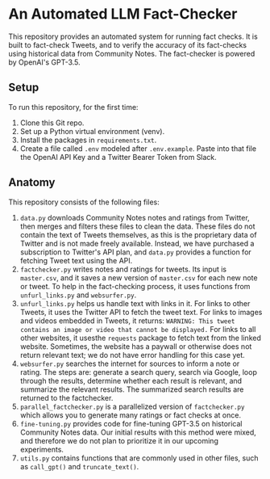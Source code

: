 # An Automated LLM Fact-Checker 
This repository provides an automated system for running fact checks. It is built to fact-check Tweets, and to verify the accuracy of its fact-checks using historical data from Community Notes. The fact-checker is powered by OpenAI's GPT-3.5. 

## Setup
To run this repository, for the first time:
1. Clone this Git repo.
2. Set up a Python virtual environment (venv). 
3. Install the packages in `requirements.txt`. 
4. Create a file called `.env` modeled after `.env.example`. Paste into that file the OpenAI API Key and a Twitter Bearer Token from Slack.

## Anatomy
This repository consists of the following files:
1. `data.py` downloads Community Notes notes and ratings from Twitter, then merges and filters these files to clean the data. These files do not contain the text of Tweets themselves, as this is the proprietary data of Twitter and is not made freely available. Instead, we have purchased a subscription to Twitter's API plan, and `data.py` provides a function for fetching Tweet text using the API. 
2. `factchecker.py` writes notes and ratings for tweets. Its input is `master.csv`, and it saves a new version of `master.csv` for each new note or tweet. To help in the fact-checking process, it uses functions from `unfurl_links.py` and `websurfer.py`.
3. `unfurl_links.py` helps us handle text with links in it. For links to other Tweets, it uses the Twitter API to fetch the tweet text. For links to images and videos embedded in Tweets, it returns: `WARNING: This tweet contains an image or video that cannot be displayed.` For links to all other websites, it usesthe `requests` package to fetch text from the linked website. Sometimes, the website has a paywall or otherwise does not return relevant text; we do not have error handling for this case yet. 
4. `websurfer.py` searches the internet for sources to inform a note or rating. The steps are: generate a search query, search via Google, loop through the results, determine whether each result is relevant, and summarize the relevant results. The summarized search results are returned to the factchecker. 
5. `parallel_factchecker.py` is a parallelized version of `factchecker.py` which allows you to generate many ratings or fact checks at once.
6. `fine-tuning.py` provides code for fine-tuning GPT-3.5 on historical Community Notes data. Our initial results with this method were mixed, and therefore we do not plan to prioritize it in our upcoming experiments.  
6. `utils.py` contains functions that are commonly used in other files, such as `call_gpt()` and `truncate_text()`. 